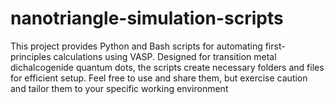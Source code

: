 # nanotriangle-simulation-scripts
This project provides Python and Bash scripts for automating first-principles calculations using VASP. Designed for transition metal dichalcogenide quantum dots, the scripts create necessary folders and files for efficient setup. Feel free to use and share them, but exercise caution and tailor them to your specific working environment
